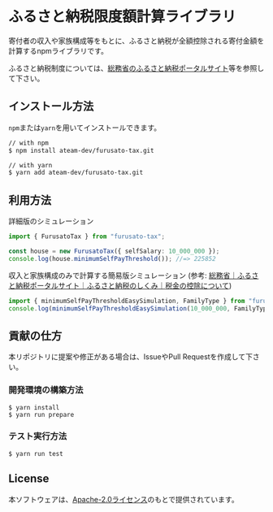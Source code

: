 # ふるさと納税限度額計算ライブラリ
寄付者の収入や家族構成等をもとに、ふるさと納税が全額控除される寄付金額を計算するnpmライブラリです。

ふるさと納税制度については、[総務省のふるさと納税ポータルサイト](https://www.soumu.go.jp/main_sosiki/jichi_zeisei/czaisei/czaisei_seido/080430_2_kojin.html)等を参照して下さい。

## インストール方法
`npm`または`yarn`を用いてインストールできます。
```bash
// with npm
$ npm install ateam-dev/furusato-tax.git

// with yarn
$ yarn add ateam-dev/furusato-tax.git
```

## 利用方法
詳細版のシミュレーション
```typescript
import { FurusatoTax } from "furusato-tax";

const house = new FurusatoTax({ selfSalary: 10_000_000 });
console.log(house.minimumSelfPayThreshold()); //=> 225852
```

収入と家族構成のみで計算する簡易版シミュレーション (参考: [総務省｜ふるさと納税ポータルサイト｜ふるさと納税のしくみ｜税金の控除について](http://www.soumu.go.jp/main_sosiki/jichi_zeisei/czaisei/czaisei_seido/furusato/mechanism/deduction.html))
```typescript
import { minimumSelfPayThresholdEasySimulation, FamilyType } from "furusato-tax";
console.log(minimumSelfPayThresholdEasySimulation(10_000_000, FamilyType.Single)); //=> 176000
```

## 貢献の仕方
本リポジトリに提案や修正がある場合は、IssueやPull Requestを作成して下さい。

### 開発環境の構築方法
```
$ yarn install
$ yarn run prepare
```

### テスト実行方法
```
$ yarn run test
```

## License
本ソフトウェアは、[Apache-2.0ライセンス](LICENSE)のもとで提供されています。
